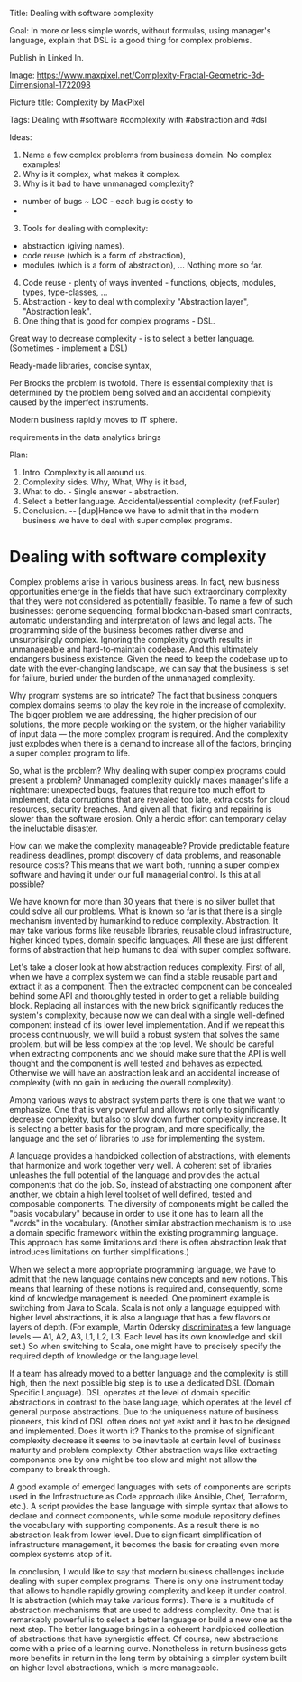 Title: Dealing with software complexity

Goal: In more or less simple words, without formulas, using manager's language, explain that DSL is a good thing for complex problems.


Publish in Linked In.

Image: https://www.maxpixel.net/Complexity-Fractal-Geometric-3d-Dimensional-1722098

Picture title: Complexity by MaxPixel

Tags: Dealing with #software #complexity with #abstraction and #dsl

Ideas:
1. Name a few complex problems from business domain. No complex examples!
2. Why is it complex, what makes it complex.
3. Why is it bad to have unmanaged complexity?
- number of bugs ~ LOC - each bug is costly to 
- 
3. Tools for dealing with complexity:
- abstraction (giving names).
- code reuse (which is a form of abstraction),
- modules (which is a form of abstraction),
...
Nothing more so far.
4. Code reuse - plenty of ways invented - functions, objects, modules, types, type-classes, ...
5. Abstraction - key to deal with complexity
"Abstraction layer", "Abstraction leak".
6. One thing that is good for complex programs - DSL.

Great way to decrease complexity - is to select a better language. (Sometimes - implement a DSL)

Ready-made libraries, concise syntax,


Per Brooks the problem is twofold. There is essential complexity that is determined by the problem being solved and an accidental complexity caused by the imperfect instruments.

Modern business rapidly moves to IT sphere.

requirements in the data analytics brings 

Plan:

1. Intro. Complexity is all around us. 
2. Complexity sides. Why, What, Why is it bad,
3. What to do. - Single answer - abstraction.
4. Select a better language. Accidental/essential complexity (ref.Fauler)
5. Conclusion. 
-- [dup]Hence we have to admit that in the modern business we have to deal with super complex programs.




# Dealing with software complexity

Complex problems arise in various business areas. In fact, new business opportunities emerge in the fields that have such extraordinary complexity that they were not considered as potentially feasible. To name a few of such businesses: genome sequencing, formal blockchain-based smart contracts, automatic understanding and interpretation of laws and legal acts. The programming side of the business becomes rather diverse and unsurprisingly complex. Ignoring the complexity growth results in unmanageable and hard-to-maintain codebase. And this ultimately endangers business existence. Given the need to  keep the codebase up to date with the ever-changing landscape, we can say that the business is set for failure, buried under the burden of the unmanaged complexity.

Why program systems are so intricate? The fact that business conquers complex domains seems to play the key role in the increase of complexity. The bigger problem we are addressing, the higher precision of our solutions, the more people working on the system, or the higher variability of input data — the more complex program is required. And the complexity just explodes when there is a demand to increase all of the factors, bringing a super complex program to life.

So, what is the problem? Why dealing with super complex programs could present a problem? Unmanaged complexity quickly makes manager's life a nightmare: unexpected bugs, features that require too much effort to implement, data corruptions that are revealed too late, extra costs for cloud resources, security breaches. And given all that, fixing and repairing is slower than the software erosion. Only a heroic effort can temporary delay the ineluctable disaster.

How can we make the complexity manageable? Provide predictable feature readiness deadlines, prompt discovery of data problems, and reasonable resource costs? This means that we want both, running a super complex software and having it under our full managerial control. Is this at all possible?

We have known for more than 30 years that there is no silver bullet that could solve all our problems. What is known so far is that there is a single mechanism invented by humankind to reduce complexity. Abstraction. It may take various forms like reusable libraries, reusable cloud infrastructure, higher kinded types, domain specific languages. All these are just different forms of abstraction that help humans to deal with super complex software.

Let's take a closer look at how abstraction reduces complexity. First of all, when we have a complex system we can find a stable reusable part and extract it as a component. Then the extracted component can be concealed behind some API and thoroughly tested in order to get a reliable building block. Replacing all instances with the new brick significantly reduces the system's complexity, because now we can deal with a single well-defined component instead of its lower level implementation. And if we repeat this process continuously, we will build a robust system that solves the same problem, but will be less complex at the top level. We should be careful when extracting components and we should make sure that the API is well thought and the component is well tested and behaves as expected. Otherwise we will have an abstraction leak and an accidental increase of complexity (with no gain in reducing the overall complexity).

Among various ways to abstract system parts there is one that we want to emphasize. One that is very powerful and allows not only to significantly decrease complexity, but also to slow down further complexity increase. It is selecting a better basis for the program, and more specifically, the language and the set of libraries to use for implementing the system.

A language provides a handpicked collection of abstractions, with elements that harmonize and work together very well. A coherent set of libraries unleashes the full potential of the language and provides the actual components that do the job. So, instead of abstracting one component after another, we obtain a high level toolset of well defined, tested and composable components. The diversity of components might be called the "basis vocabulary" because in order to use it one has to learn all the "words" in the vocabulary. (Another similar abstraction mechanism is to use a domain specific framework within the existing programming language. This approach has some limitations and there is often abstraction leak that introduces limitations on further simplifications.)

When we select a more appropriate programming language, we have to admit that the new language contains new concepts and new notions. This means that learning of these notions is required and, consequently, some kind of knowledge management is needed. One prominent example is switching from Java to Scala. Scala is not only a language equipped with higher level abstractions, it is also a language that has a few flavors or layers of depth. (For example, Martin Odersky [discriminates](https://www.scala-lang.org/old/node/8610)  a few language levels — A1, A2, A3, L1, L2, L3. Each level has its own knowledge and skill set.) So when switching to Scala, one might have to precisely specify the required depth of knowledge or the language level.

If a team has already moved to a better language and the complexity is still high, then the next possible big step is to use a dedicated DSL (Domain Specific Language). DSL operates at the level of domain specific abstractions in contrast to the base language, which operates at the level of general purpose abstractions. Due to the uniqueness nature of business pioneers, this kind of DSL often does not yet exist and it has to be designed and implemented. Does it worth it? Thanks to the promise of significant complexity decrease it seems to be inevitable at certain level of business maturity and problem complexity. Other abstraction ways like extracting components one by one might be too slow and might not allow the company to break through.

A good example of emerged languages with sets of components are scripts used in the Infrastructure as Code approach (like Ansible, Chef, Terraform, etc.). A script provides the base language with simple syntax that allows to declare and connect components, while some module repository defines the vocabulary with supporting components. As a result there is no abstraction leak from lower level. Due to significant simplification of infrastructure management, it becomes the basis for creating even more complex systems atop of it.

In conclusion, I would like to say that modern business challenges include dealing with super complex programs. There is only one instrument today that allows to handle rapidly growing complexity and keep it under control. It is abstraction (which may take various forms). There is a multitude of abstraction mechanisms that are used to address complexity. One that is remarkably powerful is to select a better language or build a new one as the next step. The better language brings in a coherent handpicked collection of abstractions that have synergistic effect. Of course, new abstractions come with a price of a learning curve. Nonetheless in return business gets more benefits in return in the long term by obtaining a simpler system built on higher level abstractions, which is more manageable.
